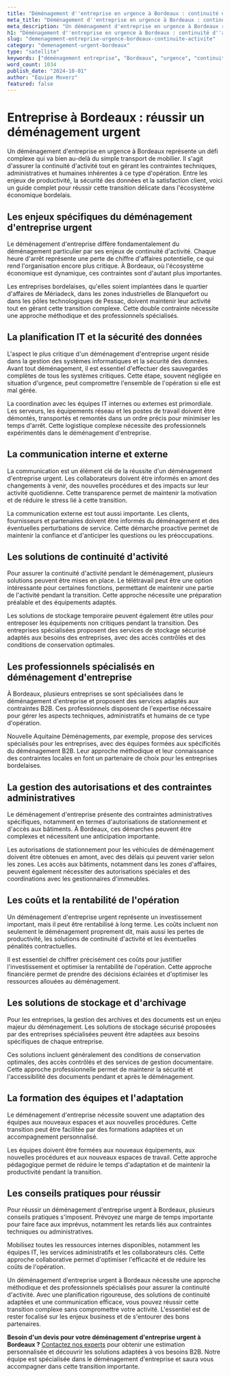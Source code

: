 ```yaml
---
title: "Déménagement d''entreprise en urgence à Bordeaux : continuité d''activité"
meta_title: "Déménagement d''entreprise en urgence à Bordeaux : continuité d''activité"
meta_description: "Un déménagement d'entreprise en urgence à Bordeaux représente un défi complexe qui va bien au-delà du simple transport de mobilier. Il s'agit d'assure."
h1: "Déménagement d''entreprise en urgence à Bordeaux : continuité d''activité"
slug: "demenagement-entreprise-urgence-bordeaux-continuite-activite"
category: "demenagement-urgent-bordeaux"
type: "satellite"
keywords: ["déménagement entreprise", "Bordeaux", "urgence", "continuité"]
word_count: 1034
publish_date: "2024-10-01"
author: "Équipe Moverz"
featured: false
---
```



# Entreprise à Bordeaux : réussir un déménagement urgent

Un déménagement d'entreprise en urgence à Bordeaux représente un défi complexe qui va bien au-delà du simple transport de mobilier. Il s'agit d'assurer la continuité d'activité tout en gérant les contraintes techniques, administratives et humaines inhérentes à ce type d'opération. Entre les enjeux de productivité, la sécurité des données et la satisfaction client, voici un guide complet pour réussir cette transition délicate dans l'écosystème économique bordelais.

## Les enjeux spécifiques du déménagement d'entreprise urgent

Le déménagement d'entreprise diffère fondamentalement du déménagement particulier par ses enjeux de continuité d'activité. Chaque heure d'arrêt représente une perte de chiffre d'affaires potentielle, ce qui rend l'organisation encore plus critique. À Bordeaux, où l'écosystème économique est dynamique, ces contraintes sont d'autant plus importantes.

Les entreprises bordelaises, qu'elles soient implantées dans le quartier d'affaires de Mériadeck, dans les zones industrielles de Blanquefort ou dans les pôles technologiques de Pessac, doivent maintenir leur activité tout en gérant cette transition complexe. Cette double contrainte nécessite une approche méthodique et des professionnels spécialisés.

## La planification IT et la sécurité des données

L'aspect le plus critique d'un déménagement d'entreprise urgent réside dans la gestion des systèmes informatiques et la sécurité des données. Avant tout déménagement, il est essentiel d'effectuer des sauvegardes complètes de tous les systèmes critiques. Cette étape, souvent négligée en situation d'urgence, peut compromettre l'ensemble de l'opération si elle est mal gérée.

La coordination avec les équipes IT internes ou externes est primordiale. Les serveurs, les équipements réseau et les postes de travail doivent être démontés, transportés et remontés dans un ordre précis pour minimiser les temps d'arrêt. Cette logistique complexe nécessite des professionnels expérimentés dans le déménagement d'entreprise.

## La communication interne et externe

La communication est un élément clé de la réussite d'un déménagement d'entreprise urgent. Les collaborateurs doivent être informés en amont des changements à venir, des nouvelles procédures et des impacts sur leur activité quotidienne. Cette transparence permet de maintenir la motivation et de réduire le stress lié à cette transition.

La communication externe est tout aussi importante. Les clients, fournisseurs et partenaires doivent être informés du déménagement et des éventuelles perturbations de service. Cette démarche proactive permet de maintenir la confiance et d'anticiper les questions ou les préoccupations.

## Les solutions de continuité d'activité

Pour assurer la continuité d'activité pendant le déménagement, plusieurs solutions peuvent être mises en place. Le télétravail peut être une option intéressante pour certaines fonctions, permettant de maintenir une partie de l'activité pendant la transition. Cette approche nécessite une préparation préalable et des équipements adaptés.

Les solutions de stockage temporaire peuvent également être utiles pour entreposer les équipements non critiques pendant la transition. Des entreprises spécialisées proposent des services de stockage sécurisé adaptés aux besoins des entreprises, avec des accès contrôlés et des conditions de conservation optimales.

## Les professionnels spécialisés en déménagement d'entreprise

À Bordeaux, plusieurs entreprises se sont spécialisées dans le déménagement d'entreprise et proposent des services adaptés aux contraintes B2B. Ces professionnels disposent de l'expertise nécessaire pour gérer les aspects techniques, administratifs et humains de ce type d'opération.

Nouvelle Aquitaine Déménagements, par exemple, propose des services spécialisés pour les entreprises, avec des équipes formées aux spécificités du déménagement B2B. Leur approche méthodique et leur connaissance des contraintes locales en font un partenaire de choix pour les entreprises bordelaises.

## La gestion des autorisations et des contraintes administratives

Le déménagement d'entreprise présente des contraintes administratives spécifiques, notamment en termes d'autorisations de stationnement et d'accès aux bâtiments. À Bordeaux, ces démarches peuvent être complexes et nécessitent une anticipation importante.

Les autorisations de stationnement pour les véhicules de déménagement doivent être obtenues en amont, avec des délais qui peuvent varier selon les zones. Les accès aux bâtiments, notamment dans les zones d'affaires, peuvent également nécessiter des autorisations spéciales et des coordinations avec les gestionnaires d'immeubles.

## Les coûts et la rentabilité de l'opération

Un déménagement d'entreprise urgent représente un investissement important, mais il peut être rentabilisé à long terme. Les coûts incluent non seulement le déménagement proprement dit, mais aussi les pertes de productivité, les solutions de continuité d'activité et les éventuelles pénalités contractuelles.

Il est essentiel de chiffrer précisément ces coûts pour justifier l'investissement et optimiser la rentabilité de l'opération. Cette approche financière permet de prendre des décisions éclairées et d'optimiser les ressources allouées au déménagement.

## Les solutions de stockage et d'archivage

Pour les entreprises, la gestion des archives et des documents est un enjeu majeur du déménagement. Les solutions de stockage sécurisé proposées par des entreprises spécialisées peuvent être adaptées aux besoins spécifiques de chaque entreprise.

Ces solutions incluent généralement des conditions de conservation optimales, des accès contrôlés et des services de gestion documentaire. Cette approche professionnelle permet de maintenir la sécurité et l'accessibilité des documents pendant et après le déménagement.

## La formation des équipes et l'adaptation

Le déménagement d'entreprise nécessite souvent une adaptation des équipes aux nouveaux espaces et aux nouvelles procédures. Cette transition peut être facilitée par des formations adaptées et un accompagnement personnalisé.

Les équipes doivent être formées aux nouveaux équipements, aux nouvelles procédures et aux nouveaux espaces de travail. Cette approche pédagogique permet de réduire le temps d'adaptation et de maintenir la productivité pendant la transition.

## Les conseils pratiques pour réussir

Pour réussir un déménagement d'entreprise urgent à Bordeaux, plusieurs conseils pratiques s'imposent. Prévoyez une marge de temps importante pour faire face aux imprévus, notamment les retards liés aux contraintes techniques ou administratives.

Mobilisez toutes les ressources internes disponibles, notamment les équipes IT, les services administratifs et les collaborateurs clés. Cette approche collaborative permet d'optimiser l'efficacité et de réduire les coûts de l'opération.

Un déménagement d'entreprise urgent à Bordeaux nécessite une approche méthodique et des professionnels spécialisés pour assurer la continuité d'activité. Avec une planification rigoureuse, des solutions de continuité adaptées et une communication efficace, vous pouvez réussir cette transition complexe sans compromettre votre activité. L'essentiel est de rester focalisé sur les enjeux business et de s'entourer des bons partenaires.

**Besoin d'un devis pour votre déménagement d'entreprise urgent à Bordeaux ?** [Contactez nos experts](/contact) pour obtenir une estimation personnalisée et découvrir les solutions adaptées à vos besoins B2B. Notre équipe est spécialisée dans le déménagement d'entreprise et saura vous accompagner dans cette transition importante.
